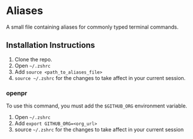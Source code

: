# Aliases

A small file containing aliases for commonly typed terminal commands.

## Installation Instructions

1. Clone the repo.
2. Open `~/.zshrc`
3. Add `source <path_to_aliases_file>`
4. `source ~/.zshrc` for the changes to take affect in your current session.

### openpr

To use this command, you must add the `$GITHUB_ORG` environment variable.

 1. Open `~/.zshrc`
 2. Add `export GITHUB_ORG=<org_url>`
 3. source `~/.zshrc` for the changes to take affect in your current session
